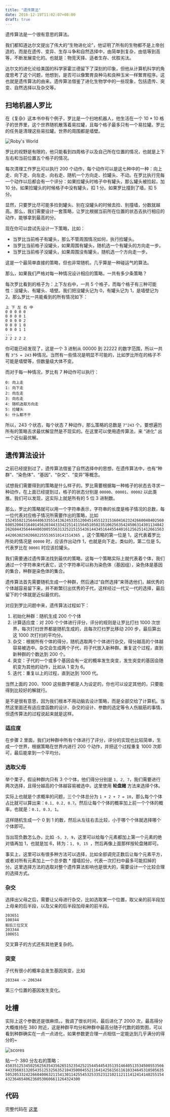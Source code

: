 ```yaml
---
title: "遗传算法"
date: 2016-12-19T11:02:07+08:00
draft: true
---
```


遗传算法是一个很有意思的算法。

我们都知道达尔文提出了伟大的“生物进化论”，他证明了所有的生物都不是上帝创造的，而是在遗传、变异、生存斗争和自然选择中，由简单到复杂，由低等到高等，不断发展变化的。也就是：物竞天择、适者生存、优胜劣汰。

达尔文的进化论给美国的科学家霍兰德留下了深刻的印象，但他从计算机科学的角度思考了这个问题，他想到，是否可以像繁育良种马和良种玉米一样繁育程序。这也就是遗传算法的由来。遗传算法借鉴了进化生物学中的一些现象，包括遗传、突变、自然选择以及杂交等。

<!--more-->

## 扫地机器人罗比

在《复杂》这本书中有个例子，罗比是一个扫地机器人，他生活在一个 10 * 10 格子的世界里，这个世界随机散落着易拉罐，且每个格子最多只有一个易拉罐。罗比的任务是清理这些易拉罐。世界的周围都是墙壁。

![Roby's World](./assets/robys-world.png)

罗比的视野是有限的，他只能看到四周格子以及自己所在位置的情况，也就是上下左右和当前位置五个格子的情况。

每次清理工作罗比可以执行 200 个动作，每个动作可以是这七种中的一种：向上走、向下走、向左走、向右走、随机一个方向走、捡罐头、不动。在罗比执行完每一个动作以后都会有一个评分：如果捡罐头时格子中有罐头，那么罐头被捡起，加 10 分。如果捡罐头的时候格子中没有罐头，扣 1 分。如果罗比撞到了墙，扣 5 分。

显然，只要罗比尽可能多捡到罐头、别在没罐头的时候去捡、别撞墙，分数就越高。那么，我们需要设计一套策略，让罗比根据当前所在位置的状态去执行相应的动作，能够拿到最高的分。

现在你可以尝试先设计一下策略，比如：

- 当罗比当前格子有罐头，那么不管周围情况如何，执行捡罐头。
- 当罗比当前格子没罐头，如果周围有罐头，随机选一个有罐头的方向走一步。
- 当罗比当前格子没罐头，如果周围没有罐头，随机选一个方向走一步。

这是一个最简单直接的策略，但也非常随机，几乎算是一种碰运气的算法。

那么，如果我们严格对每一种情况设计相应的策略，一共有多少条策略？

每次罗比看到的格子为：上下左右中，一共 5 个格子，而每个格子有三种可能性：没罐头、有罐头、墙壁。我们把没罐头记为 0，有罐头记为 1，是墙壁记为 2。那么罗比一共能看到的所有情况如下：

```
上 下 左 右 中
0 0 0 0 0
0 0 0 0 1
0 0 0 0 2
0 0 0 1 0
0 0 0 1 1
...
2 2 2 2 2
```

你可能已经发现了，这是一个 3 进制从 00000 到 22222 的数字范围，所以一共有 `3^5 = 243` 种情况。当然有一些情况是明显不可能的，比如罗比所在的格子不可能是墙壁等，但数量级大体不变。

而对于每一种情况，罗比有 7 种动作可以执行：

```
0: 向上走
1: 向下走
2: 向左走
3: 向右走
4: 随机选取方向走
5: 捡罐头
6: 什么都不干
```

所以，243 个状态，每个状态 7 种动作，那么策略的总数是 `7^243` 个。要想遍历所有的策略去求最优解显然是不现实的。在这里可以使用遗传算法，来 “进化” 出一个近似最优解。

## 遗传算法设计

之前已经提到过了，遗传算法借鉴了自然选择中的思想，在遗传算法中，也有“种群”、“染色体”、“基因”、“杂交”、“变异”等概念。

试想我们需要得到的策略是什么样子的。罗比需要根据每一种格子的状态去寻求一种动作，在上面已经提到过，格子的状态分别是 `00000`、`00001`、`00002` 以此类推。我们可以发现，这实际上就是所有的 5 位 3 进制数。

那么，罗比的策略就可以用一个字符串表示，字符串的长度是格子情况的总数，每一位代表对应格子情况所需要作出的策略，比如 `152455021256444063355141362453351200451455123151604162324266004040256060052004316401456203443334225141156451050235106256354245063143011340422626044356444400300555631325215155436144345164455440161256251412661563442063025020602255536510141514365 `。这个策略的第一位是 1，这代表着罗比所处的情况是 `00000` 时，应该作出动作 1，也就是向下走。类似的，第二位是 5，代表罗比在 `00001` 时应该捡罐头。

我们需要通过遗传算法找到最优的策略，这每一个策略实际上就代表着个体，我们通过一个字符串来代表它，这个字符串可以称为染色体（基因组），染色体是基因的集合，种群是染色体的集合。

遗传算法首先需要随机生成一个种群，然后通过“自然选择”来筛选他们，越优秀的个体越容易留下来，并不断繁衍出优秀的子代，这样经过一代又一代的选择，最后留下的个体就是近似最优的。

对应到罗比问题中来，遗传算法过程如下：

1. 初始化种群：随机生成 200 个个体
2. 计算适应度：对 200 个个体进行评分，评分的规则是让罗比打扫 1000 次世界，每次打扫世界都是随机生成的，且每次打扫罗比移动 200 步，最后算出这 1000 次打扫的平均分。
3. 杂交：根据所有个体的得分，随机选取两个个体进行杂交，得分越高的个体越容易被选中。杂交会生成两个子代，将子代放入新种群。重复这个过程，直到新种群的个数达到 200 个。
4. 突变：子代的一个或多个基因会有一定的概率发生突变，发生突变的基因会随机变为其他的动作，比如从 1 变为 6。
5. 迭代：重复以上的过程，直到达到 1000 代。

当然上面的 200、1000 这些数字都是人为设定的，你也可以设定其他的，只要能得到比较好的解就行。

是不是很有意思，因为我们根本不用动脑去设计策略，而是全部交给了计算机。当然这里面还有适应度函数的设计、杂交的设计、参数的选定等令人伤脑筋的事情，但遗传算法的过程说起来就是这样。

### 适应度

在步骤 2 里面，我们对种群中所有个体进行了评分，评分的实现也比较简单，生成一个世界，根据策略在世界内进行 200 个动作，并把这个过程重复 1000 次即可，最后能拿到一个平均分。

### 选取父母

举个栗子，假设种群内只有 3 个个体，他们得分分别是 `1, 2, 7`，我们需要进行两次选择，且得分越高的个体越容易被选中。这里使用 **轮盘赌** 方法来选择个体。

实际上也就是个求概率的问题，三个个体总分为 `1 + 2 + 7 = 10`，那么每个个体占比就可以算出来：`0.1, 0.2, 0.7`。然后让每个个体的概率加上前一个个体的概率，也就是：`0.1, 0.3, 1`。

这样随机生成一个 0 到 1 的数，然后从左往右去比较，小于哪个个体就选择哪个个体即可。

当出现负数怎么办，比如 `-5, 3, 9`，这里可以给每个元素都加上第一个元素的绝对值再加 1，也就是加 6，转为：`1, 9, 15 `，然后再像上面那样按轮盘赌即可。

事实上，这里可以有很多种方法可以选择，比如全部调完正数后让每个元素平方，或者对所有元素加上一个总步数 * 撞墙扣分，代表一次打扫中最多可能扣掉的分。这里选择方法的选取对整个遗传算法影响也是很大的，需要设计一个比较合理的选择方式。

### 杂交

选择出父母之后，需要让父母进行杂交，比如选取某一个位置，取父亲的前半段加上母亲的后半段，以及父亲的后半段加母亲的前半段。

```
203651
100344
取后三位交叉
203344
100651
```

交叉算子的方式还有其他更复杂的。

### 突变

子代有很小的概率会发生基因突变，比如

```
203344 -> 206344
```

第三个位置的基因发生变化。

## 吐槽

实际上这个参数还是很麻烦。。我调了很长时间，最后进化了 2000 次，最高得分大概维持在 380 附近，这是种群平均分和种群中最高分随子代数的趋势图，可以看到种群确实在一点一点进化，如果参数更合理一点相信一定能达到几乎满分的得分的~

![scores](./assets/scores.png)

贴一个 380 分左右的策略：`450351253450256256354356265152354252154454454351351464051353450055356644335603132054351253256352104350004552116414256156116103346453105056355052053324226604006321154130114255453253352312102112111412414140255154432364654062360530606611264324300`

## 代码

完整代码在 [这里](https://github.com/sunhengzhe/roby)